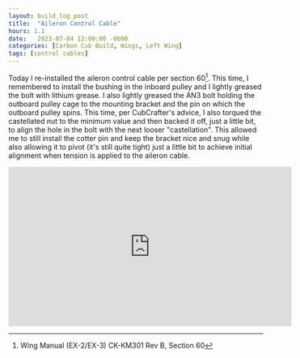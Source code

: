 ```yaml
---
layout: build_log_post
title:  "Aileron Control Cable"
hours: 1.1
date:   2023-07-04 12:00:00 -0600
categories: [Carbon Cub Build, Wings, Left Wing]
tags: [control cables]
---
```


Today I re-installed the aileron control cable per section 60[^section-60-ref]. This time, I remembered to install the bushing in the inboard pulley and I lightly greased the bolt with lithium grease. I also lightly greased the AN3 bolt holding the outboard pulley cage to the mounting bracket and the pin on which the outboard pulley spins. This time, per CubCrafter's advice, I also torqued the castellated nut to the minimum value and then backed it off, just a little bit, to align the hole in the bolt with the next looser "castellation". This allowed me to still install the cotter pin and keep the bracket nice and snug while also allowing it to pivot (it's still quite tight) just a little bit to achieve initial alignment when tension is applied to the aileron cable.

<iframe width="560" height="315" src="https://www.youtube.com/embed/hbz7jHA7HaM" title="YouTube video player" frameborder="0" allow="accelerometer; autoplay; clipboard-write; encrypted-media; gyroscope; picture-in-picture; web-share" allowfullscreen></iframe>

[^section-60-ref]: Wing Manual (EX-2/EX-3) CK-KM301 Rev B, Section 60